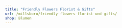 ```yaml
---
title: "Friendly Flowers Florist & Gifts"
url: /millsboro/friendly-flowers-florist-und-gifts/
shop: Blumen
---
```

